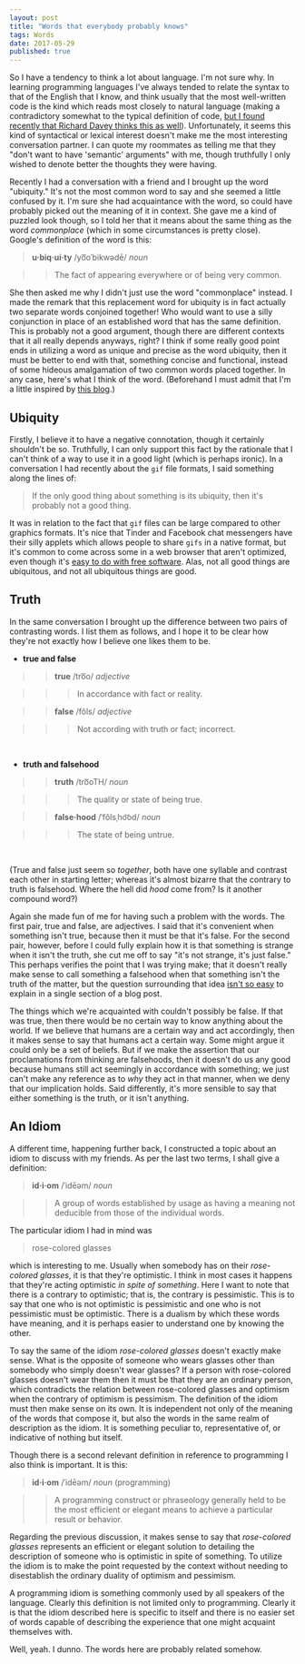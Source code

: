 ```yaml
---
layout: post
title: "Words that everybody probably knows"
tags: Words
date: 2017-05-29
published: true
---
```


So I have a tendency to think a lot about language. I'm not sure why. In
learning programming languages I've always tended to relate the syntax to that
of the English that I know, and think usually that the most well-written code is
the kind which reads most closely to natural language (making a contradictory
somewhat to the typical definition of
code,
[but I found recently that Richard Davey thinks this as well](https://www.youtube.com/watch?v=MZxzuHY97ug)).
Unfortunately, it seems this kind of syntactical or lexical interest doesn't
make me the most interesting conversation partner. I can quote my roommates as
telling me that they "don't want to have 'semantic' arguments" with me, though
truthfully I only wished to denote better the thoughts they were having.

Recently I had a conversation with a friend and I brought up the word
"ubiquity." It's not the most common word to say and she seemed a little
confused by it. I'm sure she had acquaintance with the word, so could have
probably picked out the meaning of it in context. She gave me a kind of puzzled
look though, so I told her that it means about the same thing as the word
_commonplace_ (which in some circumstances is pretty close). Google's definition
of the word is this:

> __u·biq·ui·ty__ /yo͞oˈbikwədē/ _noun_

> > The fact of appearing everywhere or of being very common.

She then asked me why I didn't just use the word "commonplace" instead. I made
the remark that this replacement word for ubiquity is in fact actually two
separate words conjoined together! Who would want to use a silly conjunction in
place of an established word that has the same definition. This is probably not
a good argument, though there are different contexts that it all really depends
anyways, right? I think if some really good point ends in utilizing a word as
unique and precise as the word ubiquity, then it must be better to end with
that, something concise and functional, instead of some hideous amalgamation of
two common words placed together. In any case, here's what I think of the word.
(Beforehand I must admit that I'm a little inspired
by
[this blog](http://www.grammarphobia.com/blog/2015/07/ubiquitousness-ubiquity.html).)

Ubiquity
--------

Firstly, I believe it to have a negative connotation, though it certainly
shouldn't be so. Truthfully, I can only support this fact by the rationale that
I can't think of a way to use it in a good light (which is perhaps ironic). In a
conversation I had recently about the `gif` file formats, I said something along
the lines of:

> If the only good thing about something is its ubiquity, then it's probably not
> a good thing.

It was in relation to the fact that `gif` files can be large compared to other
graphics formats. It's nice that Tinder and Facebook chat messengers have their
silly applets which allows people to share `gifs` in a native format, but it's
common to come across some in a web browser that aren't optimized, even though
it's
[easy to do with free software](http://adaptivesamples.com/2015/08/06/making-an-optimized-gif-in-gimp/).
Alas, not all good things are ubiquitous, and not all ubiquitous things are
good.

Truth
-----

In the same conversation I brought up the difference between two pairs of
contrasting words. I list them as follows, and I hope it to be clear how they're
not exactly how I believe one likes them to be.

- __true and false__

> > __true__ /tro͞o/ _adjective_

> > > In accordance with fact or reality.

> > __false__ /fôls/ _adjective_

> > > Not according with truth or fact; incorrect.

<br>

- __truth and falsehood__

> > __truth__ /tro͞oTH/ _noun_

> > > The quality or state of being true.

> > __false·hood__ /ˈfôlsˌho͝od/ _noun_

> > > The state of being untrue.

<br>

(True and false just seem so _together_, both have one syllable and contrast
each other in starting letter; whereas it's almost bizarre that the contrary to
truth is falsehood. Where the hell did _hood_ come from? Is it another compound
word?)

Again she made fun of me for having such a problem with the words. The first
pair, true and false, are adjectives. I said that it's convenient when something
isn't true, because then it must be that it's false. For the second pair,
however, before I could fully explain how it is that something is strange when
it isn't the truth, she cut me off to say "it's not strange, it's just false."
This perhaps verifies the point that I was trying make; that it doesn't really
make sense to call something a falsehood when that something isn't the truth of
the matter, but the question surrounding that
idea
[isn't so easy](https://mitpress.mit.edu/sites/default/files/titles/content/9780262621458_sch_0001.pdf) to
explain in a single section of a blog post.

The things which we're acquainted with couldn't possibly be false. If that was
true, then there would be no certain way to know anything about the world. If we
believe that humans are a certain way and act accordingly, then it makes sense
to say that humans act a certain way. Some might argue it could only be a set of
beliefs. But if we make the assertion that our proclamations from thinking are
falsehoods, then it doesn't do us any good because humans still act seemingly in
accordance with something; we just can't make any reference as to _why_ they act
in that manner, when we deny that our implication holds. Said differently, it's
more sensible to say that either something is the truth, or it isn't anything.

An Idiom
--------

A different time, happening further back, I constructed a topic about an idiom
to discuss with my friends. As per the last two terms, I shall give a
definition:

> __id·i·om__ /ˈidēəm/ _noun_

> > A group of words established by usage as having a meaning not deducible from
> those of the individual words.

The particular idiom I had in mind was

> rose-colored glasses

which is interesting to me. Usually when somebody has on their _rose-colored
glasses_, it is that they're optimistic. I think in most cases it happens that
they're acting optimistic _in spite of something_. Here I want to note that
there is a contrary to optimistic; that is, the contrary is pessimistic. This is
to say that one who is not optimistic is pessimistic and one who is not
pessimistic must be optimistic. There is a dualism by which these words have
meaning, and it is perhaps easier to understand one by knowing the other.

To say the same of the idiom _rose-colored glasses_ doesn't exactly make sense.
What is the opposite of someone who wears glasses other than somebody who simply
doesn't wear glasses? If a person with rose-colored glasses doesn't wear them
then it must be that they are an ordinary person, which contradicts the relation
between rose-colored glasses and optimism when the contrary of optimism is
pessimism. The definition of the idiom must then make sense on its own. It is
independent not only of the meaning of the words that compose it, but also the
words in the same realm of description as the idiom. It is something peculiar
to, representative of, or indicative of nothing but itself.

Though there is a second relevant definition in reference to programming I also
think is important. It is this:

> __id·i·om__ /ˈidēəm/ _noun_ (programming)

> > A programming construct or phraseology generally held to be the most
> efficient or elegant means to achieve a particular result or behavior.

Regarding the previous discussion, it makes sense to say that _rose-colored
glasses_ represents an efficient or elegant solution to detailing the
description of someone who is optimistic in spite of something. To utilize the
idiom is to make the point requested by the context without needing to
disestablish the ordinary duality of optimism and pessimism.

A programming idiom is something commonly used by all speakers of the language.
Clearly this definition is not limited only to programming. Clearly it is that
the idiom described here is specific to itself and there is no easier set of
words capable of describing the experience that one might acquaint themselves
with.

Well, yeah. I dunno. The words here are probably related somehow.
